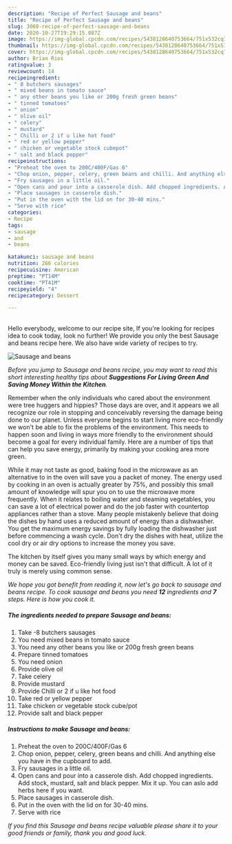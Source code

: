 ```yaml
---
description: "Recipe of Perfect Sausage and beans"
title: "Recipe of Perfect Sausage and beans"
slug: 3060-recipe-of-perfect-sausage-and-beans
date: 2020-10-27T19:29:15.087Z
image: https://img-global.cpcdn.com/recipes/5438128640753664/751x532cq70/sausage-and-beans-recipe-main-photo.jpg
thumbnail: https://img-global.cpcdn.com/recipes/5438128640753664/751x532cq70/sausage-and-beans-recipe-main-photo.jpg
cover: https://img-global.cpcdn.com/recipes/5438128640753664/751x532cq70/sausage-and-beans-recipe-main-photo.jpg
author: Brian Rios
ratingvalue: 3
reviewcount: 14
recipeingredient:
- " 8 butchers sausages"
- " mixed beans in tomato sauce"
- " any other beans you like or 200g fresh green beans"
- " tinned tomatoes"
- " onion"
- " olive oil"
- " celery"
- " mustard"
- " Chilli or 2 if u like hot food"
- " red or yellow pepper"
- " chicken or vegetable stock cubepot"
- " salt and black pepper"
recipeinstructions:
- "Preheat the oven to 200C/400F/Gas 6"
- "Chop onion, pepper, celery, green beans and chilli. And anything else you have in the cupboard to add."
- "Fry sausages in a little oil."
- "Open cans and pour into a casserole dish. Add chopped ingredients. Add stock, mustard, salt and black pepper. Mix it up. You can aslo add herbs here if you want."
- "Place sausages in casserole dish."
- "Put in the oven with the lid on for 30-40 mins."
- "Serve with rice"
categories:
- Recipe
tags:
- sausage
- and
- beans

katakunci: sausage and beans 
nutrition: 266 calories
recipecuisine: American
preptime: "PT14M"
cooktime: "PT41M"
recipeyield: "4"
recipecategory: Dessert

---
```

<br>
Hello everybody, welcome to our recipe site, If you're looking for recipes idea to cook today, look no further! We provide you only the best Sausage and beans recipe here. We also have wide variety of recipes to try.
<br>


![Sausage and beans](https://img-global.cpcdn.com/recipes/5438128640753664/751x532cq70/sausage-and-beans-recipe-main-photo.jpg)

<i>Before you jump to Sausage and beans recipe, you may want to read this short interesting healthy tips about 
<strong>Suggestions For Living Green And Saving Money Within the Kitchen</strong>.</i>
</br>

Remember when the only individuals who cared about the environment were tree huggers and hippies? Those days are over, and it appears we all recognize our role in stopping and conceivably reversing the damage being done to our planet. Unless everyone begins to start living more eco-friendly we won't be able to fix the problems of the environment. This needs to happen soon and living in ways more friendly to the environment should become a goal for every individual family. Here are a number of tips that can help you save energy, primarily by making your cooking area more green.

While it may not taste as good, baking food in the microwave as an alternative to in the oven will save you a packet of money. The energy used by cooking in an oven is actually greater by 75%, and possibly this small amount of knowledge will spur you on to use the microwave more frequently. When it relates to boiling water and steaming vegetables, you can save a lot of electrical power and do the job faster with countertop appliances rather than a stove. Many people mistakenly believe that doing the dishes by hand uses a reduced amount of energy than a dishwasher. You get the maximum energy savings by fully loading the dishwasher just before commencing a wash cycle. Don't dry the dishes with heat, utilize the cool dry or air dry options to increase the money you save.

The kitchen by itself gives you many small ways by which energy and money can be saved. Eco-friendly living just isn't that difficult. A lot of it truly is merely using common sense.


<i>We hope you got benefit from reading it, now let's go back to sausage and beans recipe. To cook sausage and beans you need <strong>12</strong> ingredients and <strong>7</strong> steps. Here is how you cook it.
</i>

##### The ingredients needed to prepare Sausage and beans:

1. Take  -8 butchers sausages
1. You need  mixed beans in tomato sauce
1. You need  any other beans you like or 200g fresh green beans
1. Prepare  tinned tomatoes
1. You need  onion
1. Provide  olive oil
1. Take  celery
1. Provide  mustard
1. Provide  Chilli or 2 if u like hot food
1. Take  red or yellow pepper
1. Take  chicken or vegetable stock cube/pot
1. Provide  salt and black pepper


##### Instructions to make Sausage and beans:

1. Preheat the oven to 200C/400F/Gas 6
1. Chop onion, pepper, celery, green beans and chilli. And anything else you have in the cupboard to add.
1. Fry sausages in a little oil.
1. Open cans and pour into a casserole dish. Add chopped ingredients. Add stock, mustard, salt and black pepper. Mix it up. You can aslo add herbs here if you want.
1. Place sausages in casserole dish.
1. Put in the oven with the lid on for 30-40 mins.
1. Serve with rice


<i>If you find this Sausage and beans recipe valuable please share it to your good friends or family, thank you and good luck.</i>
